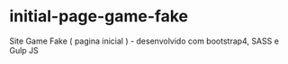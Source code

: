 # initial-page-game-fake
Site Game Fake ( pagina inicial ) - desenvolvido com bootstrap4, SASS e Gulp JS
